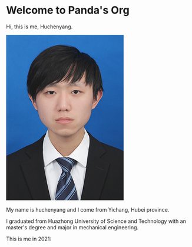 # Welcome to Panda's Org

Hi, this is me, Huchenyang.

![](.\assets\me.jpg)

My name is huchenyang and I  come from Yichang, Hubei province.

I graduated from Huazhong University of Science and Technology with an master's degree and major in mechanical engineering.



This is me in 2021:




